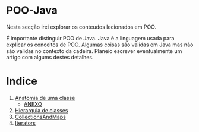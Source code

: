 # POO-Java
Nesta secção irei explorar os conteudos lecionados em POO.

É importante distinguir POO de Java. Java é a linguagem usada para explicar
 os conceitos de POO. Algumas coisas são validas em Java mas não são validas
 no contexto da cadeira. Planeio escrever eventualmente um artigo com algums
 destes detalhes.

# Indice

 1. [Anatomia de uma classe](./Anatomia_de_uma_classe.md)
    * [ANEXO](./ANEXOS/Anatomia_de_uma_classe.java)
 2. [Hierarquia de classes](./Hierarquia_de_classes.md)
 3. [CollectionsAndMaps](./CollectionsAndMaps.md)
 4. [Iterators](./Iterators.md)

